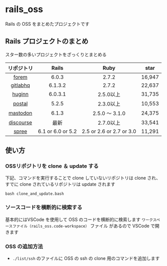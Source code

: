 # rails_oss

Rails の OSS をまとめたプロジェクトです

## Rails プロジェクトのまとめ

スター数の多いプロジェクトをざっくりとまとめる

| リポジトリ                                          | Rails             |  Ruby                    | star   |
|:---------------------------------------------------:|:-----------------:|:------------------------:|:------:|
| [forem](https://github.com/forem/forem)             | 6.0.3             | 2.7.2                    | 16,947 |
| [gitlabhq](https://github.com/gitlabhq/gitlabhq)    | 6.1.3.2           | 2.7.2                    | 22,637 |
| [huginn](https://github.com/huginn/huginn)          | 6.0.3.1           | 2.5.0以上                | 31,735 |
| [postal](https://github.com/postalhq/postal)        | 5.2.5             | 2.3.0以上                | 10,553 |
| [mastodon](https://github.com/tootsuite/mastodon)   | 6.1.3             | 2.5.0 〜 3.1.0           | 24,375 |
| [discourse](https://github.com/discourse/discourse) | 最新              | 2.7.0以上                | 33,541 |
| [spree](https://github.com/spree/spree)             | 6.1 or 6.0 or 5.2 | 2.5 or 2.6 or 2.7 or 3.0 | 11,291 |

## 使い方

### OSSリポジトリを clone ＆ update する

下記、コマンドを実行することで clone していないリポジトリは clone され、すでに clone されているリポジトリは update されます

```shell
bash clone_and_update.bash
```

### ソースコードを横断的に検索する

基本的にはVSCode を使用して OSS のコードを横断的に検索します
`ワークスペースファイル（rails_oss.code-workspace）` ファイル があるので VSCode で開きます

### OSS の追加方法

- `./list/ssh` のファイルに OSS の ssh の clone 用のコマンドを追加します
